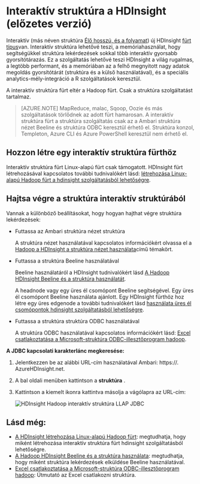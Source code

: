 <properties
    pageTitle="A HDInsight interaktív struktúra |} Microsoft Azure"
    description="Megtudhatja, hogy miként interaktív struktúra (LLAP a struktúra) a hdinsight szolgáltatásból lehetőségre."
    keywords=""
    services="hdinsight"
    documentationCenter=""
    tags="azure-portal"
    authors="mumian" 
    manager="jhubbard"
    editor="cgronlun"/>

<tags
    ms.service="hdinsight"
    ms.workload="big-data"
    ms.tgt_pltfrm="na"
    ms.devlang="na"
    ms.topic="article"
    ms.date="10/27/2016"
    ms.author="jgao"/>


# <a name="use-interactive-hive-in-hdinsight-preview"></a>Interaktív struktúra a HDInsight (előzetes verzió)

Interaktív (más néven struktúra [Élő hosszú, és a folyamat]( https://cwiki.apache.org/confluence/display/Hive/LLAP)) új HDInsight [fürt típus]( hdinsight-hadoop-provision-linux-clusters.md#cluster-types)van.  Interaktív struktúra lehetővé teszi, a memóriahasználat, hogy segítségükkel struktúra lekérdezések sokkal több interaktív gyorsabb gyorsítótárazás. Ez a szolgáltatás lehetővé teszi HDInsight a világ rugalmas, a legtöbb performant, és a memóriában az a felhő megnyitott nagy adatok megoldás gyorsítótárát (struktúra és a külső használatával), és a speciális analytics-mély-integráció a R szolgáltatások keresztül. 

A interaktív struktúra fürt eltér a Hadoop fürt. Csak a struktúra szolgáltatást tartalmaz. 

> [AZURE.NOTE] MapReduce, malac, Sqoop, Oozie és más szolgáltatások törlődnek az adott fürt hamarosan.
A interaktív struktúra fürt a struktúra szolgáltatás csak az a Ambari struktúra nézet Beeline és struktúra ODBC keresztül érhető el. Struktúra konzol, Templeton, Azure CLI és Azure PowerShell keresztül nem érhető el. 


 


## <a name="create-an-interactive-hive-cluster"></a>Hozzon létre egy interaktív struktúra fürthöz

Interaktív struktúra fürt Linux-alapú fürt csak támogatott. HDInsight fürt létrehozásával kapcsolatos további tudnivalókért lásd: [létrehozása Linux-alapú Hadoop fürt a hdinsight szolgáltatásból lehetőségre](hdinsight-hadoop-provision-linux-clusters.md).


## <a name="execute-hive-from-interactive-hive"></a>Hajtsa végre a struktúra interaktív struktúrából

Vannak a különböző beállításokat, hogy hogyan hajthat végre struktúra lekérdezések:

- Futtassa az Ambari struktúra nézet struktúra

    A struktúra nézet használatával kapcsolatos információkért olvassa el a [Hadoop a HDInsight a struktúra nézet használata]( hdinsight-hadoop-use-hive-ambari-view.md)című témakört.

- Futtassa a struktúra Beeline használatával

    Beeline használatáról a HDInsight tudnivalókért lásd [A Hadoop HDInsight Beeline és a struktúra használatát](hdinsight-hadoop-use-hive-beeline.md).

    A headnode vagy egy üres él csomópont Beeline segítségével.  Egy üres él csomópont Beeline használata ajánlott.  Egy HDInsight fürthöz hoz létre egy üres edgenode a további tudnivalókért lásd [használata üres él csomópontok hdinsight szolgáltatásból lehetőségre](hdinsight-apps-use-edge-node.md).

- Futtassa a struktúra struktúra ODBC használatával

    A struktúra ODBC használatával kapcsolatos információkért lásd: [Excel csatlakoztatása a Microsoft-struktúra ODBC-illesztőprogram hadoop](hdinsight-connect-excel-hive-odbc-driver.md).

**A JDBC kapcsolati karakterlánc megkeresése:**

1.  Jelentkezzen be az alábbi URL-cím használatával Ambari: https://<ClusterName>. AzureHDInsight.net.
2.  A bal oldali menüben kattintson a **struktúra** .
3.  Kattintson a kiemelt ikonra kattintva másolja a vágólapra az URL-cím:

    ![HDInsight Hadoop interaktív struktúra LLAP JDBC](./media/hdinsight-hadoop-use-interactive-hive/hdinsight-hadoop-use-interactive-hive-jdbc.png)

## <a name="see-also"></a>Lásd még:
-   [A HDInsight létrehozása Linux-alapú Hadoop fürt](hdinsight-hadoop-provision-linux-clusters.md): megtudhatja, hogy miként létrehozása interaktív struktúra fürt hdinsight szolgáltatásból lehetőségre.
-   [A Hadoop HDInsight Beeline és a struktúra használata](hdinsight-hadoop-use-hive-beeline.md): megtudhatja, hogy miként struktúra lekérdezések elküldése Beeline használatával.
-   [Excel csatlakoztatása a Microsoft-struktúra ODBC-illesztőprogram hadoop](hdinsight-connect-excel-hive-odbc-driver.md): Útmutató az Excel csatlakozni struktúra.
